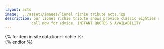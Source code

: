 ```yaml
---
layout: acts
image:  ../assets/images/lionel richie tribute acts.jpg
description: our lionel richie tribute shows provide classic eighties smooth. these great shows sell out venues time after time. By growing up in Alabama I had a melting pot of the whole pie - R&B, gospel, and country" said lead singer of the commodores, lionel richie. and it certainly paid off for the multiple award winning star who had huge hits with Easy, Three ties A lady and still.His self titled debut album as a solo artist spawned the number one single truly, and the album hit number 3 on the charts and sold 4 million copies. Lionel Richie had officially arrived.our lionel richie tribute shows encompass all of that and more. book early to avoid disappointment. <hr>
            call now for advice, INSTANT QUOTES & AVAILABILITY
---
```


<div class="row mt-4 mb-4">
  {% for item in site.data.lionel-richie %}
    <div class="col-md-4 mb-5">
      <div class="card border-0 shadow h-100">
        <a href="/acts/{{ item.title | slugify }}">
          <img class="card-img-top" src="{{ item.image_src }}" alt="" />
        </a>
      </div>
    </div>
  {% endfor %}
</div>